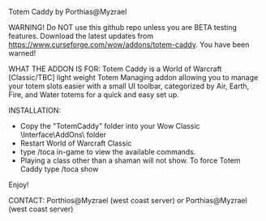 Totem Caddy
by Porthias@Myzrael

WARNING!
  Do NOT use this github repo unless you are BETA testing features. Download the latest updates from https://www.curseforge.com/wow/addons/totem-caddy. You have been warned!


WHAT THE ADDON IS FOR:
  Totem Caddy is a World of Warcraft [Classic/TBC] light weight Totem Managing addon allowing you to manage your totem slots easier with a small UI toolbar, categorized by Air, Earth, Fire, and Water totems for a quick and easy set up.


INSTALLATION:
  - Copy the "TotemCaddy" folder into your Wow Classic \Interface\AddOns\ folder
  - Restart World of Warcraft Classic
  - type /toca in-game to view the available commands.
  - Playing a class other than a shaman will not show. To force Totem Caddy type /toca show


Enjoy!


CONTACT:
Porthios@Myzrael (west coast server)
or
Porthias@Myzrael (west coast server)
